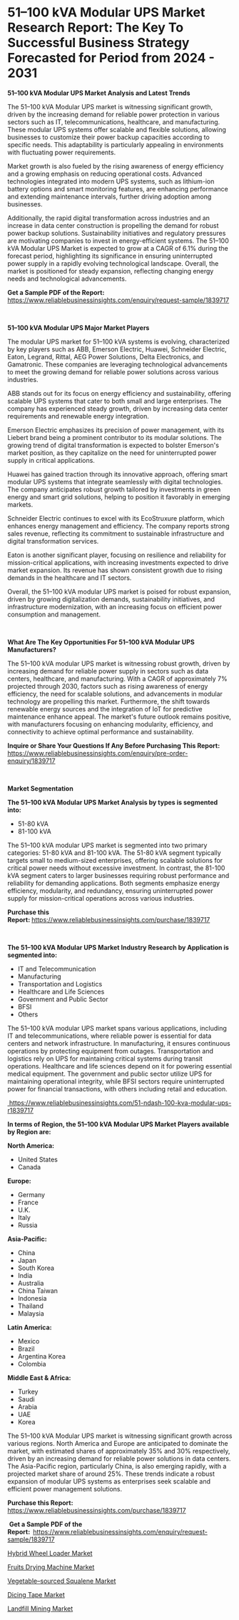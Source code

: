 <p><h1>51–100 kVA Modular UPS Market Research Report: The Key To Successful Business Strategy Forecasted for Period from 2024 - 2031</h1></p><p><strong>51–100 kVA Modular UPS Market Analysis and Latest Trends</strong></p>
<p><p>The 51–100 kVA Modular UPS market is witnessing significant growth, driven by the increasing demand for reliable power protection in various sectors such as IT, telecommunications, healthcare, and manufacturing. These modular UPS systems offer scalable and flexible solutions, allowing businesses to customize their power backup capacities according to specific needs. This adaptability is particularly appealing in environments with fluctuating power requirements.</p><p>Market growth is also fueled by the rising awareness of energy efficiency and a growing emphasis on reducing operational costs. Advanced technologies integrated into modern UPS systems, such as lithium-ion battery options and smart monitoring features, are enhancing performance and extending maintenance intervals, further driving adoption among businesses.</p><p>Additionally, the rapid digital transformation across industries and an increase in data center construction is propelling the demand for robust power backup solutions. Sustainability initiatives and regulatory pressures are motivating companies to invest in energy-efficient systems. The 51–100 kVA Modular UPS Market is expected to grow at a CAGR of 6.1% during the forecast period, highlighting its significance in ensuring uninterrupted power supply in a rapidly evolving technological landscape. Overall, the market is positioned for steady expansion, reflecting changing energy needs and technological advancements.</p></p>
<p><strong>Get a Sample PDF of the Report:&nbsp;</strong> <a href="https://www.reliablebusinessinsights.com/enquiry/request-sample/1839717?utm_campaign=1119&utm_medium=2&utm_source=Github&utm_content=ia&utm_term=16102024&utm_id=51100-kva-modular-ups">https://www.reliablebusinessinsights.com/enquiry/request-sample/1839717</a></p>
<p>&nbsp;</p>
<p><strong>51–100 kVA Modular UPS Major Market Players</strong></p>
<p><p>The modular UPS market for 51–100 kVA systems is evolving, characterized by key players such as ABB, Emerson Electric, Huawei, Schneider Electric, Eaton, Legrand, Rittal, AEG Power Solutions, Delta Electronics, and Gamatronic. These companies are leveraging technological advancements to meet the growing demand for reliable power solutions across various industries.</p><p>ABB stands out for its focus on energy efficiency and sustainability, offering scalable UPS systems that cater to both small and large enterprises. The company has experienced steady growth, driven by increasing data center requirements and renewable energy integration.</p><p>Emerson Electric emphasizes its precision of power management, with its Liebert brand being a prominent contributor to its modular solutions. The growing trend of digital transformation is expected to bolster Emerson's market position, as they capitalize on the need for uninterrupted power supply in critical applications.</p><p>Huawei has gained traction through its innovative approach, offering smart modular UPS systems that integrate seamlessly with digital technologies. The company anticipates robust growth tailored by investments in green energy and smart grid solutions, helping to position it favorably in emerging markets.</p><p>Schneider Electric continues to excel with its EcoStruxure platform, which enhances energy management and efficiency. The company reports strong sales revenue, reflecting its commitment to sustainable infrastructure and digital transformation services.</p><p>Eaton is another significant player, focusing on resilience and reliability for mission-critical applications, with increasing investments expected to drive market expansion. Its revenue has shown consistent growth due to rising demands in the healthcare and IT sectors.</p><p>Overall, the 51–100 kVA modular UPS market is poised for robust expansion, driven by growing digitalization demands, sustainability initiatives, and infrastructure modernization, with an increasing focus on efficient power consumption and management.</p></p>
<p>&nbsp;</p>
<p><strong>What Are The Key Opportunities For 51–100 kVA Modular UPS Manufacturers?</strong></p>
<p><p>The 51–100 kVA modular UPS market is witnessing robust growth, driven by increasing demand for reliable power supply in sectors such as data centers, healthcare, and manufacturing. With a CAGR of approximately 7% projected through 2030, factors such as rising awareness of energy efficiency, the need for scalable solutions, and advancements in modular technology are propelling this market. Furthermore, the shift towards renewable energy sources and the integration of IoT for predictive maintenance enhance appeal. The market's future outlook remains positive, with manufacturers focusing on enhancing modularity, efficiency, and connectivity to achieve optimal performance and sustainability.</p></p>
<p><strong>Inquire or Share Your Questions If Any Before Purchasing This Report:</strong> <a href="https://www.reliablebusinessinsights.com/enquiry/pre-order-enquiry/1839717?utm_campaign=1119&utm_medium=2&utm_source=Github&utm_content=ia&utm_term=16102024&utm_id=51100-kva-modular-ups">https://www.reliablebusinessinsights.com/enquiry/pre-order-enquiry/1839717</a></p>
<p>&nbsp;</p>
<p><strong>Market Segmentation</strong></p>
<p><strong>The 51–100 kVA Modular UPS Market Analysis by types is segmented into:</strong></p>
<p><ul><li>51-80 kVA</li><li>81-100 kVA</li></ul></p>
<p><p>The 51–100 kVA modular UPS market is segmented into two primary categories: 51-80 kVA and 81-100 kVA. The 51-80 kVA segment typically targets small to medium-sized enterprises, offering scalable solutions for critical power needs without excessive investment. In contrast, the 81-100 kVA segment caters to larger businesses requiring robust performance and reliability for demanding applications. Both segments emphasize energy efficiency, modularity, and redundancy, ensuring uninterrupted power supply for mission-critical operations across various industries.</p></p>
<p><strong>Purchase this Report:&nbsp;</strong><a href="https://www.reliablebusinessinsights.com/purchase/1839717?utm_campaign=1119&utm_medium=2&utm_source=Github&utm_content=ia&utm_term=16102024&utm_id=51100-kva-modular-ups">https://www.reliablebusinessinsights.com/purchase/1839717</a></p>
<p>&nbsp;</p>
<p><strong>The 51–100 kVA Modular UPS Market Industry Research by Application is segmented into:</strong></p>
<p><ul><li>IT and Telecommunication</li><li>Manufacturing</li><li>Transportation and Logistics</li><li>Healthcare and Life Sciences</li><li>Government and Public Sector</li><li>BFSI</li><li>Others</li></ul></p>
<p><p>The 51–100 kVA modular UPS market spans various applications, including IT and telecommunications, where reliable power is essential for data centers and network infrastructure. In manufacturing, it ensures continuous operations by protecting equipment from outages. Transportation and logistics rely on UPS for maintaining critical systems during transit operations. Healthcare and life sciences depend on it for powering essential medical equipment. The government and public sector utilize UPS for maintaining operational integrity, while BFSI sectors require uninterrupted power for financial transactions, with others including retail and education.</p></p>
<p><a href="https://www.reliablebusinessinsights.com/51-ndash-100-kva-modular-ups-r1839717?utm_campaign=1119&utm_medium=2&utm_source=Github&utm_content=ia&utm_term=16102024&utm_id=51100-kva-modular-ups">&nbsp;https://www.reliablebusinessinsights.com/51-ndash-100-kva-modular-ups-r1839717</a></p>
<p><strong>In terms of Region, the 51–100 kVA Modular UPS Market Players available by Region are:</strong></p>
<p>
    <p> <strong> North America: </strong>
        <ul>
            <li>United States</li>
            <li>Canada</li>
        </ul>
        </p> 
    <p> <strong> Europe: </strong>
        <ul>
            <li>Germany</li>
            <li>France</li>
            <li>U.K.</li>
            <li>Italy</li>
            <li>Russia</li>
        </ul>
        </p> 
    <p> <strong> Asia-Pacific: </strong>
        <ul>
            <li>China</li>
            <li>Japan</li>
            <li>South Korea</li>
            <li>India</li>
            <li>Australia</li>
            <li>China Taiwan</li>
            <li>Indonesia</li>
            <li>Thailand</li>
            <li>Malaysia</li>
        </ul>
        </p> 
    <p> <strong> Latin America: </strong>
        <ul>
            <li>Mexico</li>
            <li>Brazil</li>
            <li>Argentina Korea</li>
            <li>Colombia</li>
        </ul>
        </p> 
    <p> <strong> Middle East & Africa: </strong>
        <ul>
            <li>Turkey</li>
            <li>Saudi</li>
            <li>Arabia</li>
            <li>UAE</li>
            <li>Korea</li>
        </ul>
    </p>
    </p>
<p><p>The 51–100 kVA Modular UPS market is witnessing significant growth across various regions. North America and Europe are anticipated to dominate the market, with estimated shares of approximately 35% and 30% respectively, driven by an increasing demand for reliable power solutions in data centers. The Asia-Pacific region, particularly China, is also emerging rapidly, with a projected market share of around 25%. These trends indicate a robust expansion of modular UPS systems as enterprises seek scalable and efficient power management solutions.</p></p>
<p><strong>Purchase this Report: </strong><a href="https://www.reliablebusinessinsights.com/purchase/1839717?utm_campaign=1119&utm_medium=2&utm_source=Github&utm_content=ia&utm_term=16102024&utm_id=51100-kva-modular-ups">https://www.reliablebusinessinsights.com/purchase/1839717</a></p>
<p>&nbsp;<strong>Get a Sample PDF of the Report:&nbsp;&nbsp;</strong><a href="https://www.reliablebusinessinsights.com/enquiry/request-sample/1839717?utm_campaign=1119&utm_medium=2&utm_source=Github&utm_content=ia&utm_term=16102024&utm_id=51100-kva-modular-ups">https://www.reliablebusinessinsights.com/enquiry/request-sample/1839717</a></p>
<p><strong></strong></p>
<p><p><a href="https://issuu.com/reportprime-2/docs/hybrid-wheel-loader-market-size-203_594844a283c9ba?utm_campaign=1119&utm_medium=2&utm_source=Github&utm_content=ia&utm_term=16102024&utm_id=51100-kva-modular-ups">Hybrid Wheel Loader Market</a></p><p><a href="https://issuu.com/reportprime-2/docs/fruits-drying-machine-market-size-2_69a5346c265f08?utm_campaign=1119&utm_medium=2&utm_source=Github&utm_content=ia&utm_term=16102024&utm_id=51100-kva-modular-ups">Fruits Drying Machine Market</a></p><p><a href="https://github.com/catusaesianou/Market-Research-Report-List-1/blob/main/vegetablesourced-squalene-market.md?utm_campaign=1119&utm_medium=2&utm_source=Github&utm_content=ia&utm_term=16102024&utm_id=51100-kva-modular-ups">Vegetable–sourced Squalene Market</a></p><p><a href="https://www.linkedin.com/pulse/dicing-tape-market-analysis-report-global-insights-region-type-dwkrc?utm_campaign=1119&utm_medium=2&utm_source=Github&utm_content=ia&utm_term=16102024&utm_id=51100-kva-modular-ups">Dicing Tape Market</a></p><p><a href="https://www.linkedin.com/pulse/strategic-insights-global-landfill-mining-market-trends-2024--apumc?utm_campaign=1119&utm_medium=2&utm_source=Github&utm_content=ia&utm_term=16102024&utm_id=51100-kva-modular-ups">Landfill Mining Market</a></p></p>